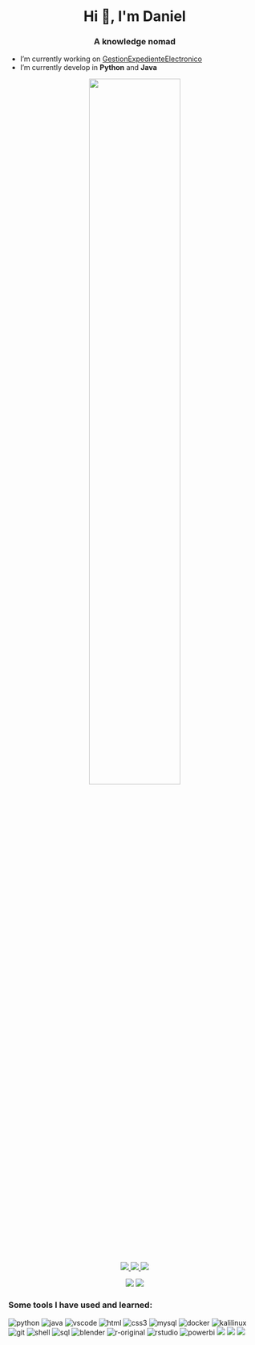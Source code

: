 <h1 align="center">Hi 👋, I'm Daniel</h1>
<h3 align="center">A knowledge nomad</h3>

<!--PENDIENTE COMPLETAR INFORMACION-->
- I’m currently working on [GestionExpedienteElectronico](https://github.com/HammerDev99/GestionExpedienteElectronico_Version1)
- I’m currently develop in **Python** and **Java**

<!--random gif-->
<p align="center"><img width="60%" src="https://media.giphy.com/media/sULKEgDMX8LcI/giphy.gif" /></p>

<!--badges https://dev.to/envoy_/150-badges-for-github-pnk -->
<p align="center">
<a href="https://twitter.com/daainti">
<img src="https://img.shields.io/badge/Twitter-1DA1F2?style=for-the-badge&logo=twitter&logoColor=white">
</a>
<a href="mailto:arbe.94@hotmail.com">
<img src="https://img.shields.io/badge/Gmail-D14836?style=for-the-badge&logo=gmail&logoColor=white">
</a>
<a href="https://www.linkedin.com/in/daainti/">
<img src="https://img.shields.io/badge/LinkedIn-%230077B5.svg?logo=linkedin&logoColor=white&style=for-the-badge" />
</a>
</p>

<!--github info https://github.com/anuraghazra/github-readme-stats-->
<p align="center">
<img src="https://github-readme-stats.vercel.app/api/top-langs/?username=HammerDev99&layout=compact&title_color=fff&icon_color=79ff97&text_color=9f9f9f&bg_color=151515">
<img src="https://github-readme-stats.vercel.app/api/?username=HammerDev99&show_icons=true&title_color=fff&icon_color=79ff97&text_color=9f9f9f&bg_color=151515">
</p>

<h3 align="left">Some tools I have used and learned:</h3>
<!--Badges source https://github.com/Ileriayo/markdown-badges-->
<p align="left"> 
<img src="https://img.shields.io/badge/python-3670A0?style=for-the-badge&logo=python&logoColor=ffdd54" alt="python" width="" height="" />
<img src="https://img.shields.io/badge/java-%23ED8B00.svg?style=for-the-badge&logo=java&logoColor=white" alt="java" width="" height=""/>
<img src="https://img.shields.io/badge/Visual%20Studio%20Code-0078d7.svg?style=for-the-badge&logo=visual-studio-code&logoColor=white" alt="vscode" width="" height=""/>
<img src="https://img.shields.io/badge/html5-%23E34F26.svg?style=for-the-badge&logo=html5&logoColor=white" alt="html" width="" height=""/>
<img src="https://img.shields.io/badge/css3-%231572B6.svg?style=for-the-badge&logo=css3&logoColor=white" alt="css3" width="" height="" />
<img src="https://img.shields.io/badge/mysql-%2300f.svg?style=for-the-badge&logo=mysql&logoColor=white" alt="mysql" width="" height="" />
<img src="https://img.shields.io/badge/docker-%230db7ed.svg?style=for-the-badge&logo=docker&logoColor=white" alt="docker" width="" height=""/>
<img src="https://img.shields.io/badge/Kali-268BEE?style=for-the-badge&logo=kalilinux&logoColor=white" alt="kalilinux" width="" height=""/>       
<img src="https://img.shields.io/badge/git-%23F05033.svg?style=for-the-badge&logo=git&logoColor=white" alt="git" width="" height=""/>
<img src="https://img.shields.io/badge/shell_script-%23121011.svg?style=for-the-badge&logo=gnu-bash&logoColor=white" alt="shell" width="" height=""/>
<img src="https://img.shields.io/badge/Microsoft%20SQL%20Sever-CC2927?style=for-the-badge&logo=microsoft%20sql%20server&logoColor=white" alt="sql" width="" height="" />
<img src="https://img.shields.io/badge/blender-%23F5792A.svg?style=for-the-badge&logo=blender&logoColor=white" alt="blender" width="" height=""/>
<img src="https://img.shields.io/badge/r-%23276DC3.svg?style=for-the-badge&logo=r&logoColor=white" alt="r-original" width="" height=""/>
<img src="https://img.shields.io/badge/RStudio-4285F4?style=for-the-badge&logo=rstudio&logoColor=white" alt="rstudio" width="" height=""/>
<img src="https://img.shields.io/badge/power_bi-F2C811?style=for-the-badge&logo=powerbi&logoColor=black" alt="powerbi" width="" height=""/>
<img src="https://img.shields.io/badge/jupyter-%23FA0F00.svg?style=for-the-badge&logo=jupyter&logoColor=white">
<img src="https://img.shields.io/badge/NetBeansIDE-1B6AC6.svg?style=for-the-badge&logo=apache-netbeans-ide&logoColor=white">
<img src="https://img.shields.io/badge/Tor-7D4698?style=for-the-badge&logo=Tor-Browser&logoColor=white">
</p>
